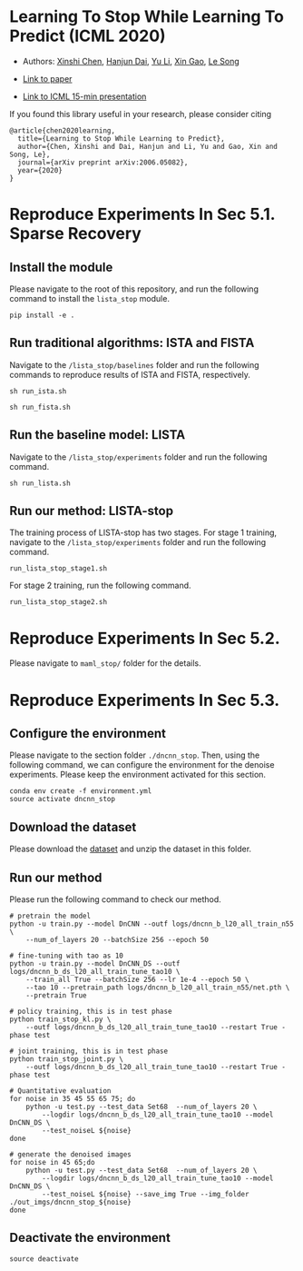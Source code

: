 # Learning To Stop While Learning To Predict (ICML 2020)

- Authors: [Xinshi Chen](http://xinshi-chen.com/), [Hanjun Dai](https://hanjun-dai.github.io/), [Yu Li](https://liyu95.com), [Xin Gao](https://sfb.kaust.edu.sa/Pages/Home.aspx), [Le Song](https://www.cc.gatech.edu/~lsong/)

- [Link to paper](https://arxiv.org/abs/2006.05082)

- [Link to ICML 15-min presentation](https://icml.cc/virtual/2020/poster/6279)

If you found this library useful in your research, please consider citing

```
@article{chen2020learning,
  title={Learning to Stop While Learning to Predict},
  author={Chen, Xinshi and Dai, Hanjun and Li, Yu and Gao, Xin and Song, Le},
  journal={arXiv preprint arXiv:2006.05082},
  year={2020}
}
```


# Reproduce Experiments In Sec 5.1. Sparse Recovery

## Install the module
Please navigate to the root of this repository, and run the following command to install the `lista_stop` module.
```
pip install -e .
```

## Run traditional algorithms: ISTA and FISTA
Navigate to the `/lista_stop/baselines` folder and run the following commands to reproduce results of ISTA and FISTA, respectively.
```
sh run_ista.sh

sh run_fista.sh
```

## Run the baseline model: LISTA
Navigate to the `/lista_stop/experiments` folder and run the following command.
```
sh run_lista.sh
```

## Run our method: LISTA-stop
The training process of LISTA-stop has two stages. For stage 1 training, navigate to the `/lista_stop/experiments` folder and run the following command.
```
run_lista_stop_stage1.sh
```
For stage 2 training, run the following command.
```
run_lista_stop_stage2.sh
```

# Reproduce Experiments In Sec 5.2.

Please navigate to `maml_stop/` folder for the details.

# Reproduce Experiments In Sec 5.3.

## Configure the environment
Please navigate to the section folder `./dncnn_stop`. Then, using the following command, we can configure the environment for the denoise experiments. Please keep the environment activated for this section.
```
conda env create -f environment.yml
source activate dncnn_stop
```

## Download the dataset
Please download the [dataset](https://www.dropbox.com/s/95xkvazbspwvury/data.zip?dl=0) and unzip the dataset in this folder.

## Run our method
Please run the following command to check our method.
```
# pretrain the model
python -u train.py --model DnCNN --outf logs/dncnn_b_l20_all_train_n55 \
	--num_of_layers 20 --batchSize 256 --epoch 50

# fine-tuning with tao as 10
python -u train.py --model DnCNN_DS --outf logs/dncnn_b_ds_l20_all_train_tune_tao10 \
	--train_all True --batchSize 256 --lr 1e-4 --epoch 50 \
	--tao 10 --pretrain_path logs/dncnn_b_l20_all_train_n55/net.pth \
	--pretrain True

# policy training, this is in test phase
python train_stop_kl.py \
	--outf logs/dncnn_b_ds_l20_all_train_tune_tao10 --restart True -phase test

# joint training, this is in test phase
python train_stop_joint.py \
	--outf logs/dncnn_b_ds_l20_all_train_tune_tao10 --restart True -phase test

# Quantitative evaluation
for noise in 35 45 55 65 75; do
	python -u test.py --test_data Set68  --num_of_layers 20 \
		--logdir logs/dncnn_b_ds_l20_all_train_tune_tao10 --model DnCNN_DS \
		--test_noiseL ${noise}
done

# generate the denoised images
for noise in 45 65;do
	python -u test.py --test_data Set68  --num_of_layers 20 \
		--logdir logs/dncnn_b_ds_l20_all_train_tune_tao10 --model DnCNN_DS \
		--test_noiseL ${noise} --save_img True --img_folder ./out_imgs/dncnn_stop_${noise}
done
```

## Deactivate the environment
```
source deactivate
```



